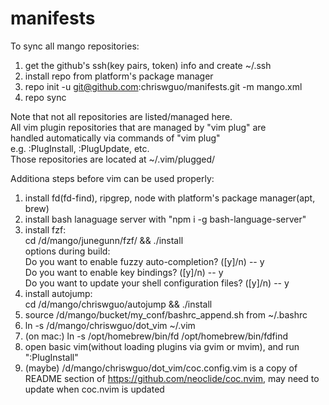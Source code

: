 # manifests

To sync all mango repositories:

1. get the github's ssh(key pairs, token) info and create ~/.ssh
2. install repo from platform's package manager
3. repo init -u git@github.com:chriswguo/manifests.git -m mango.xml <br>
4. repo sync

Note that not all repositories are listed/managed here. <br>
All vim plugin repositories that are managed by "vim plug" are<br>
handled automatically via commands of "vim plug"<br>
e.g.  :PlugInstall, :PlugUpdate, etc. <br>
Those repositories are located at ~/.vim/plugged/

Additiona steps before vim can be used properly: <br>

1. install fd(fd-find), ripgrep, node with platform's package manager(apt, brew) <br>
2. install bash lanaguage server with "npm i -g bash-language-server" <br>
3. install fzf: <br>
    cd /d/mango/junegunn/fzf/ && ./install <br>
    options during build: <br>
        Do you want to enable fuzzy auto-completion? ([y]/n) -- y <br>
        Do you want to enable key bindings? ([y]/n) -- y <br>
        Do you want to update your shell configuration files? ([y]/n) -- y <br>
4. install autojump: <br>
        cd /d/mango/chriswguo/autojump && ./install <br>
5. source /d/mango/bucket/my_conf/bashrc_append.sh from ~/.bashrc
6. ln -s /d/mango/chriswguo/dot_vim ~/.vim
7. (on mac:) ln -s /opt/homebrew/bin/fd /opt/homebrew/bin/fdfind
8. open basic vim(without loading plugins via gvim or mvim), and run ":PlugInstall"
9. (maybe) /d/mango/chriswguo/dot_vim/coc.config.vim is a copy of README section of
   https://github.com/neoclide/coc.nvim, may need to update when coc.nvim is updated
